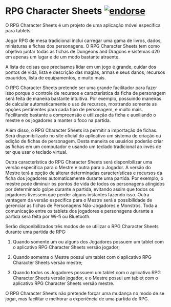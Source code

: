 RPG Character Sheets
[![endorse](http://api.coderwall.com/while42/endorsecount.png)](http://coderwall.com/while42)
==================== 

O RPG Character Sheets é um projeto de uma aplicação móvel especifica para tablets.

Jogar RPG de mesa tradicional inclui carregar uma gama de livros, dados, miniaturas e fichas dos personagens. O RPG Character Sheets tem como objetivo juntar todas as fichas de Dungeons and Dragons e sistemas d20 em apenas um lugar e de um modo bastante atraente.

A lista de coisas que precisamos lidar em um jogo é grande, cuidar dos pontos de vida, lista e descrição das magias, armas e seus danos, recursos exauridos, lista de equipamentos, e muito mais.

O RPG Character Sheets pretende ser uma grande facilitador para fazer isso porque o controle de recursos e característica da ficha de personagem será feita de maneira bastante intuitiva. Por exemplo, possuindo maneiras de calcular automaticamente o uso de recursos, mostrando somente as opções pertinentes para cada tipo de personagem, e muito mais. Facilitando bastante a compreensão e utilização da ficha e auxiliando o mestre e os jogadores a manter o foco na partida.

Além disso, o RPG Character Sheets ira permitir a importação de fichas. Será disponibilizado no site oficial do aplicativo um sistema de criação ou edição de fichas de personagem. Desta maneira os usuários poderão criar as fichas em um computador e usando um teclado tradicional ao invés de ter que usar o teclado virtual.

Outra característica do RPG Character Sheets será disponibilizar uma versão especifica para o Mestre e outra para o Jogador. A versão do Mestre terá a opção de alterar determinadas características e recursos da ficha dos jogadores automaticamente durante uma partida. Por exemplo, o mestre pode diminuir os pontos de vida de todos os personagens atingidos por determinado golpe durante a partida, evitando assim que todos os jogadores tivessem que perder alguns instantes fazendo isso. Outra vantagem da versão especifica para o Mestre será a possibilidade de gerenciar as fichas de Personagens Não-Jogadores e Monstros. Toda a comunicação entre os tablets dos jogadores e personagens durante a partida será feita por Wi-fi ou Bluetooth.

Serão disponibilizados três modos de se utilizar o RPG Character Sheets durante uma partida de RPG:

  1.  Quando somente um ou alguns dos Jogadores possuem um tablet com o aplicativo RPG Character Sheets versão jogador;

  2.  Quando somente o Mestre possui um tablet com o aplicativo RPG Character Sheets versão mestre;

  3.  Quando todos os Jogadores possuem um tablet com o aplicativo RPG Character Sheets versão jogador, e o Mestre possui um tablet com o aplicativo RPG Character Sheets versão mestre.

O RPG Character Sheets não pretende forçar uma mudança no modo de se jogar, mas facilitar e melhorar a experiência de uma partida de RPG. 

